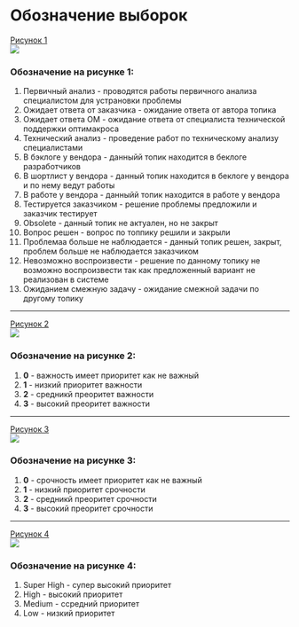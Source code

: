 # **Обозначение выборок**

[Рисунок 1](https://habrastorage.org/webt/ji/ni/tb/jinitb01o6uhj--harbsevozftu.png)  
![](https://habrastorage.org/webt/ji/ni/tb/jinitb01o6uhj--harbsevozftu.png)  

### Обозначение на рисунке 1:
1. Первичный анализ - проводятся работы первичного анализа специалистом для устрановки проблемы  
2. Ожидает ответа от заказчика - ожидание ответа от автора топика  
3. Ожидает ответа ОМ - ожидание ответа от специалиста технической поддержки оптимакроса  
4. Технический анализ - проведение работ по техническому анализу специалистами  
5. В бэклоге у вендора - данныйй топик находится в беклоге разработчиков  
6. В шортлист у вендора - данный топик находится в беклоге у вендора и по нему ведут работы  
7. В работе у вендора - данныйй топик находится в работе у вендора  
8. Тестируется заказчиком - решение проблемы предложили и заказчик тестирует  
9. Obsolete - данный топик не актуален, но не закрыт  
10. Вопрос решен - вопрос по топпику решили и закрыли  
11. Проблемаа больше не наблюдается - данный топик решен, закрыт, проблем больше не наблюдается заказчиком  
12. Невозможно воспроизвести - решение по данному топику не возможно воспроизвести так как предложенный вариант не реализован в системе  
13. Ожиданием смежную задачу - ожидание смежной задачи по другому топику  
______________________________________________________________________________________________________________________________________________________________________________________________________________________________  
[Рисунок 2](https://habrastorage.org/webt/fq/xz/5g/fqxz5g46bhpgkax0ydy4haes6k0.png)  
![](https://habrastorage.org/webt/fq/xz/5g/fqxz5g46bhpgkax0ydy4haes6k0.png)  

### Обозначение на рисунке 2:  
1. **0** - важность имеет приоритет как не важный  
2. **1** - низкий приоритет важности  
3. **2** - средникй преоритет важности  
4. **3** - высокий преоритет важности  

______________________________________________________________________________________________________________________________________________________________________________________________________________________________  

[Рисунок 3](https://habrastorage.org/webt/fq/xz/5g/fqxz5g46bhpgkax0ydy4haes6k0.png)  
![](https://habrastorage.org/webt/fq/xz/5g/fqxz5g46bhpgkax0ydy4haes6k0.png)  

### Обозначение на рисунке 3:  
1. **0** - срочность имеет приоритет как не важный  
2. **1** - низкий приоритет срочности  
3. **2** - средникй преоритет срочности  
4. **3** - высокий преоритет срочности  

______________________________________________________________________________________________________________________________________________________________________________________________________________________________  
[Рисунок 4](https://habrastorage.org/webt/es/cf/7d/escf7dtn6va65buuc3d7w_4bi5u.png)  
![](https://habrastorage.org/webt/es/cf/7d/escf7dtn6va65buuc3d7w_4bi5u.png)  

### Обозначение на рисунке 4: 
1. Super High - супер высокий приоритет  
2. High - высокий приоритет  
3. Medium - ссредний приоритет  
4. Low - низкий приоритет  


